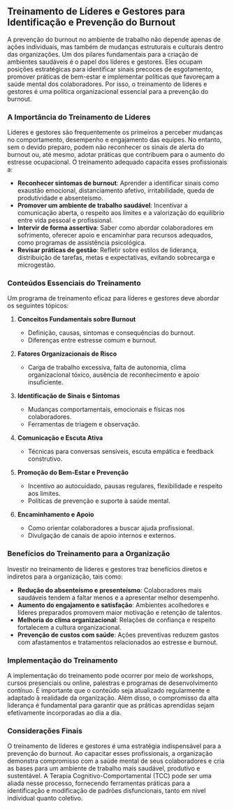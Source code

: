 
## Treinamento de Líderes e Gestores para Identificação e Prevenção do Burnout

A prevenção do burnout no ambiente de trabalho não depende apenas de ações individuais, mas também de mudanças estruturais e culturais dentro das organizações. Um dos pilares fundamentais para a criação de ambientes saudáveis é o papel dos líderes e gestores. Eles ocupam posições estratégicas para identificar sinais precoces de esgotamento, promover práticas de bem-estar e implementar políticas que favoreçam a saúde mental dos colaboradores. Por isso, o treinamento de líderes e gestores é uma política organizacional essencial para a prevenção do burnout.

### A Importância do Treinamento de Líderes

Líderes e gestores são frequentemente os primeiros a perceber mudanças no comportamento, desempenho e engajamento das equipes. No entanto, sem o devido preparo, podem não reconhecer os sinais de alerta do burnout ou, até mesmo, adotar práticas que contribuem para o aumento do estresse ocupacional. O treinamento adequado capacita esses profissionais a:

- **Reconhecer sintomas de burnout**: Aprender a identificar sinais como exaustão emocional, distanciamento afetivo, irritabilidade, queda de produtividade e absenteísmo.
- **Promover um ambiente de trabalho saudável**: Incentivar a comunicação aberta, o respeito aos limites e a valorização do equilíbrio entre vida pessoal e profissional.
- **Intervir de forma assertiva**: Saber como abordar colaboradores em sofrimento, oferecer apoio e encaminhar para recursos adequados, como programas de assistência psicológica.
- **Revisar práticas de gestão**: Refletir sobre estilos de liderança, distribuição de tarefas, metas e expectativas, evitando sobrecarga e microgestão.

### Conteúdos Essenciais do Treinamento

Um programa de treinamento eficaz para líderes e gestores deve abordar os seguintes tópicos:

1. **Conceitos Fundamentais sobre Burnout**
   - Definição, causas, sintomas e consequências do burnout.
   - Diferenças entre estresse comum e burnout.

2. **Fatores Organizacionais de Risco**
   - Carga de trabalho excessiva, falta de autonomia, clima organizacional tóxico, ausência de reconhecimento e apoio insuficiente.

3. **Identificação de Sinais e Sintomas**
   - Mudanças comportamentais, emocionais e físicas nos colaboradores.
   - Ferramentas de triagem e observação.

4. **Comunicação e Escuta Ativa**
   - Técnicas para conversas sensíveis, escuta empática e feedback construtivo.

5. **Promoção do Bem-Estar e Prevenção**
   - Incentivo ao autocuidado, pausas regulares, flexibilidade e respeito aos limites.
   - Políticas de prevenção e suporte à saúde mental.

6. **Encaminhamento e Apoio**
   - Como orientar colaboradores a buscar ajuda profissional.
   - Divulgação de canais de apoio internos e externos.

### Benefícios do Treinamento para a Organização

Investir no treinamento de líderes e gestores traz benefícios diretos e indiretos para a organização, tais como:

- **Redução do absenteísmo e presenteísmo**: Colaboradores mais saudáveis tendem a faltar menos e a apresentar melhor desempenho.
- **Aumento do engajamento e satisfação**: Ambientes acolhedores e líderes preparados promovem maior motivação e retenção de talentos.
- **Melhoria do clima organizacional**: Relações de confiança e respeito fortalecem a cultura organizacional.
- **Prevenção de custos com saúde**: Ações preventivas reduzem gastos com afastamentos e tratamentos relacionados ao estresse e burnout.

### Implementação do Treinamento

A implementação do treinamento pode ocorrer por meio de workshops, cursos presenciais ou online, palestras e programas de desenvolvimento contínuo. É importante que o conteúdo seja atualizado regularmente e adaptado à realidade da organização. Além disso, o compromisso da alta liderança é fundamental para garantir que as práticas aprendidas sejam efetivamente incorporadas ao dia a dia.

### Considerações Finais

O treinamento de líderes e gestores é uma estratégia indispensável para a prevenção do burnout. Ao capacitar esses profissionais, a organização demonstra compromisso com a saúde mental de seus colaboradores e cria as bases para um ambiente de trabalho mais saudável, produtivo e sustentável. A Terapia Cognitivo-Comportamental (TCC) pode ser uma aliada nesse processo, fornecendo ferramentas práticas para a identificação e modificação de padrões disfuncionais, tanto em nível individual quanto coletivo.
```
